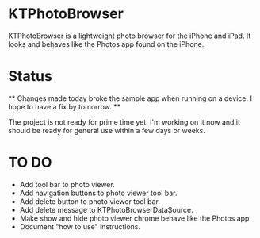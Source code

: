 KTPhotoBrowser
==============

KTPhotoBrowser is a lightweight photo browser for the iPhone and iPad. It looks and behaves like the Photos app found on the iPhone.

Status
======

** Changes made today broke the sample app when running on a device. I hope to have a fix by tomorrow. **

The project is not ready for prime time yet. I'm working on it now and it should be ready for general use within a few days or weeks.

TO DO
=====

* Add tool bar to photo viewer.
* Add navigation buttons to photo viewer tool bar.
* Add delete button to photo viewer tool bar.
* Add delete message to KTPhotoBrowserDataSource.
* Make show and hide photo viewer chrome behave like the Photos app.
* Document "how to use" instructions.
